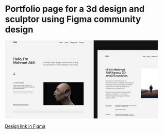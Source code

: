 # Portfolio page for a 3d design and sculptor using Figma community design

![Banner preview](banner.PNG)

[Design link in Figma](https://www.figma.com/community/file/829474905036527548/portfolio-website-sample)
